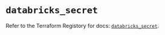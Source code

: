 # `databricks_secret`

Refer to the Terraform Registory for docs: [`databricks_secret`](https://registry.terraform.io/providers/databricks/databricks/1.25.1/docs/resources/secret).
